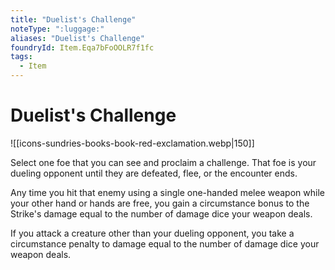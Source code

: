 ```yaml
---
title: "Duelist's Challenge"
noteType: ":luggage:"
aliases: "Duelist's Challenge"
foundryId: Item.Eqa7bFoOOLR7f1fc
tags:
  - Item
---
```


# Duelist's Challenge
![[icons-sundries-books-book-red-exclamation.webp|150]]

Select one foe that you can see and proclaim a challenge. That foe is your dueling opponent until they are defeated, flee, or the encounter ends.

Any time you hit that enemy using a single one-handed melee weapon while your other hand or hands are free, you gain a circumstance bonus to the Strike's damage equal to the number of damage dice your weapon deals.

If you attack a creature other than your dueling opponent, you take a circumstance penalty to damage equal to the number of damage dice your weapon deals.
